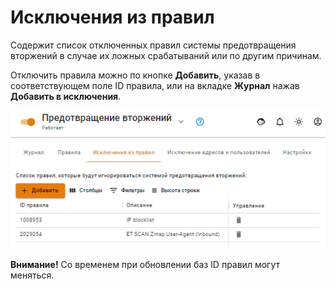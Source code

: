 # Исключения из правил

Содержит список отключенных правил системы предотвращения вторжений в случае их ложных срабатываний или по другим причинам.

Отключить правила можно по кнопке **Добавить**, указав в соответствующем поле ID правила, или на вкладке **Журнал** нажав **Добавить в исключения**. 

![](../../../.gitbook/assets/suricata-except.png)

**Внимание!** Со временем при обновлении баз ID правил могут меняться.
